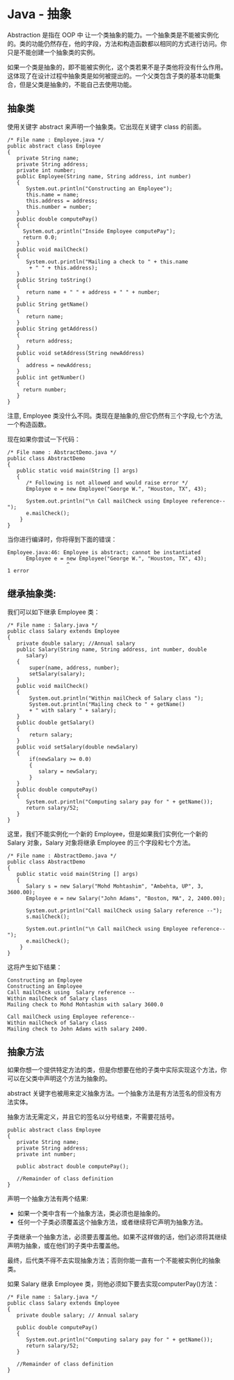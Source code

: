 # Java - 抽象

Abstraction 是指在 OOP 中 让一个类抽象的能力。一个抽象类是不能被实例化的。类的功能仍然存在，他的字段，方法和构造函数都以相同的方式进行访问。你只是不能创建一个抽象类的实例。

如果一个类是抽象的，即不能被实例化，这个类若果不是子类他将没有什么作用。这体现了在设计过程中抽象类是如何被提出的。一个父类包含子类的基本功能集合，但是父类是抽象的，不能自己去使用功能。

## 抽象类

使用关键字 abstract 来声明一个抽象类。它出现在关键字 class 的前面。

```
/* File name : Employee.java */
public abstract class Employee
{
   private String name;
   private String address;
   private int number;
   public Employee(String name, String address, int number)
   {
      System.out.println("Constructing an Employee");
      this.name = name;
      this.address = address;
      this.number = number;
   }
   public double computePay()
   {
     System.out.println("Inside Employee computePay");
     return 0.0;
   }
   public void mailCheck()
   {
      System.out.println("Mailing a check to " + this.name
       + " " + this.address);
   }
   public String toString()
   {
      return name + " " + address + " " + number;
   }
   public String getName()
   {
      return name;
   }
   public String getAddress()
   {
      return address;
   }
   public void setAddress(String newAddress)
   {
      address = newAddress;
   }
   public int getNumber()
   {
     return number;
   }
}
```

注意, Employee 类没什么不同。类现在是抽象的,但它仍然有三个字段,七个方法,一个构造函数。

现在如果你尝试一下代码：

```
/* File name : AbstractDemo.java */
public class AbstractDemo
{
   public static void main(String [] args)
   {
      /* Following is not allowed and would raise error */
      Employee e = new Employee("George W.", "Houston, TX", 43);

      System.out.println("\n Call mailCheck using Employee reference--");
      e.mailCheck();
    }
}
```

当你进行编译时，你将得到下面的错误：

```
Employee.java:46: Employee is abstract; cannot be instantiated
      Employee e = new Employee("George W.", "Houston, TX", 43);
                   ^
1 error
```

## 继承抽象类:

我们可以如下继承 Employee 类：

```
/* File name : Salary.java */
public class Salary extends Employee
{
   private double salary; //Annual salary
   public Salary(String name, String address, int number, double
      salary)
   {
       super(name, address, number);
       setSalary(salary);
   }
   public void mailCheck()
   {
       System.out.println("Within mailCheck of Salary class ");
       System.out.println("Mailing check to " + getName()
       + " with salary " + salary);
   }
   public double getSalary()
   {
       return salary;
   }
   public void setSalary(double newSalary)
   {
       if(newSalary >= 0.0)
       {
          salary = newSalary;
       }
   }
   public double computePay()
   {
      System.out.println("Computing salary pay for " + getName());
      return salary/52;
   }
}
```

这里，我们不能实例化一个新的 Employee，但是如果我们实例化一个新的 Salary 对象，Salary 对象将继承 Employee 的三个字段和七个方法。

```
/* File name : AbstractDemo.java */
public class AbstractDemo
{
   public static void main(String [] args)
   {
      Salary s = new Salary("Mohd Mohtashim", "Ambehta, UP", 3, 3600.00);
      Employee e = new Salary("John Adams", "Boston, MA", 2, 2400.00);

      System.out.println("Call mailCheck using Salary reference --");
      s.mailCheck();

      System.out.println("\n Call mailCheck using Employee reference--");
      e.mailCheck();
    }
}
```
这将产生如下结果：

```
Constructing an Employee
Constructing an Employee
Call mailCheck using  Salary reference --
Within mailCheck of Salary class
Mailing check to Mohd Mohtashim with salary 3600.0

Call mailCheck using Employee reference--
Within mailCheck of Salary class
Mailing check to John Adams with salary 2400.
```

## 抽象方法

如果你想一个提供特定方法的类，但是你想要在他的子类中实际实现这个方法，你可以在父类中声明这个方法为抽象的。

abstract 关键字也被用来定义抽象方法。一个抽象方法是有方法签名的但没有方法实体。

抽象方法无需定义，并且它的签名以分号结束，不需要花括号。

```
public abstract class Employee
{
   private String name;
   private String address;
   private int number;
   
   public abstract double computePay();
   
   //Remainder of class definition
}
```
声明一个抽象方法有两个结果:

- 如果一个类中含有一个抽象方法，类必须也是抽象的。
- 任何一个子类必须覆盖这个抽象方法，或者继续将它声明为抽象方法。

子类继承一个抽象方法，必须要去覆盖他。如果不这样做的话，他们必须将其继续声明为抽象，或在他们的子类中去覆盖他。

最终，后代类不得不去实现抽象方法；否则你能一直有一个不能被实例化的抽象类。

如果 Salary 继承 Employee 类，则他必须如下要去实现computerPay()方法：

```
/* File name : Salary.java */
public class Salary extends Employee
{
   private double salary; // Annual salary
  
   public double computePay()
   {
      System.out.println("Computing salary pay for " + getName());
      return salary/52;
   }

   //Remainder of class definition
}
```

